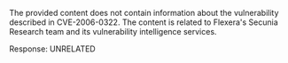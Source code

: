 The provided content does not contain information about the vulnerability described in CVE-2006-0322. The content is related to Flexera's Secunia Research team and its vulnerability intelligence services.

Response: UNRELATED